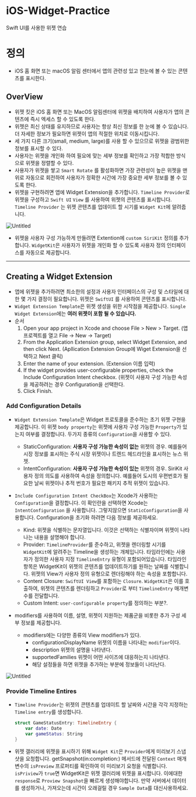 # iOS-Widget-Practice
Swift UI를 사용한 위젯 연습


# 정의

- iOS 홈 화면 또는 macOS 알림 센터에서 앱의 관련성 있고 한눈에 볼 수 있는 콘텐츠를 표시한다.

## OverView

- 위젯 킷은 iOS 홈 화면 또는 MacOS 알림센터에 위젯을 배치하여 사용자가 앱의 콘텐츠에 즉시 엑세스 할 수 있도록 한다.
- 위젯은 최신 상태를 유지하므로 사용자는 항상 최신 정보를 한 눈에 볼 수 있습니다. 더 자세한 정보가 필요하면 위젯이 앱의 적절한 위치로 이동시킵니다.
- 세 가지 다른 크기(small, medium, large)를 사용 할 수 있으므로 위젯을 광범위한 정보를 표시할 수 있다.
- 사용자는 위젯을 개인화 하여 필요에 맞는 세부 정보를 확인하고 가장 적합한 방식으로 위젯을 정렬할 수 있다.
- 사용자가 위젯을 쌓고 `Smart Rotate` 를 활성화하면 가장 관련성이 높은 위젯을 맨 위로 자동으로 회전하여 사용자가 정확한 시간에 가장 중요한 세부 정보를 볼 수 있도록 한다.
- 위젯을 구현하려면 앱에 Widget Extension을 추가합니다. `Timeline Provider`로 위젯을 구성하고 `Swift UI` `View` 를 사용하여 위젯의 콘텐츠를 표시합니다. `Timeline Provider` 는 위젯 콘텐츠를 업데이트 할 시기를 `Widget Kit`에 알려줍니다.

![Untitled](https://s3-us-west-2.amazonaws.com/secure.notion-static.com/9192a70e-48b5-4ae9-a8f1-6cef76dd5c2e/Untitled.png)

- 위젯을 사용자 구성 가능하게 만들려면 Extention에 `custom SiriKit` 정의를 추가합니다. `WidgetKit`은 사용자가 위젯을 개인화 할 수 있도록 사용자 정의 인터페이스를 자동으로 제공합니다.

---

## Creating a Widget Extension

- 앱에 위젯을 추가하려면 최소한의 설정과 사용자 인터페이스의 구성 및 스타일에 대한 몇 가지 결정이 필요합니다. 위젯은 `SwiftUI` 를 사용하여 콘텐츠를 표시합니다.
- `Widget Extension Template`은 위젯 생성을 위한 시작점을 제공합니다. `Single Widget Extension`에는 **여러 위젯이 포함 될 수 있습니다.**
- 순서
    1. Open your app project in Xcode and choose File > New > Target.
    (앱 프로젝트를 열고 File → New → Target)
    2. From the Application Extension group, select Widget Extension, and then click Next.
    (Apllication Extension Group에 Wiget Extension을 선택하고 Next 클릭)
    3. Enter the name of your extension.
    (Extension 이름 입력)
    4. If the widget provides user-configurable properties, check the Include Configuration Intent checkbox.
    (위젯이 사용자 구성 가능한 속성을 제공하려는 경우 Configuration을 선택한다.
    5. Click Finish.

### **Add Configuration Details**

- `Widget Extension Template`은 Widget 프로토콜을 준수하는 초기 위젯 구현을 제공합니다.
이 위젯 `body property`는 위젯에 사용자 구성 가능한 `Property`가 있는지 여부를 결정합니다.
두가지 종류의 `Configuration`을 사용할 수 있다.
    - StaticConfiguration: **사용자 구성 가능한 속성이 없는** 위젯의 경우.
    예를들어 시장 정보를 표시하는 주식 시장 위젯이나 트렌드 헤드라인을 표시하는 뉴스 위젯.
    - IntentConfiguration: **사용자 구성 가능한 속성이 있는** 위젯의 경우.
    SiriKit 사용자 정의 의도를 사용하여 속성을 정의합니다. 
    예를들어 도시의 우편번호가 필요한 날씨 위젯이나 추적 번호가 필요한 패키지 추적 위젯이 있습니다.
    
- `Include Configuration Intent CheckBox`는 Xcode가 사용하는 `Configuration`을 결정합니다.
이 확인란을 선택하면 Xcode는 `IntentConfiguration` 을 사용합니다. 그렇지않으면 `StaticConfiguration`을 사용합니다. Configuration을 초기화 하려면 다음 정보를 제공하세요.
    - Kind: 위젯을 식별하는 문자열입니다. 이것은 선택하는 식별자이며 위젯이 나타나는 내용을 설명해야 합니다.
    - Provider: `TimelineProvider`를 준수하고, 위젯을 렌더링할 시기를 `WidgetKit`에 알려주는 Timeline을 생성하는 개체입니다. 타임라인에는 사용자가 정의한 사용자 지정 `TimelineEntry`  유형이 포함되어있습니다. 타임라인 항목은 WidgetKit이 위젯의 콘텐츠를 업데이트하기를 원하는 날짜를 식별합니다. 위젯의 View가 사용자 정의 유형으로 렌더링해야 하는 속성을 포함합니다.
    - Content Closure: `SwiftUI View`를 포함하는 `Closure`. `WidgetKit`은 이를 호출하여, 위젯의 콘텐츠를 렌더링하고 `Provider`로 부터 `TimelineEntry` 매개변수를 전달합니다.
    - Custom Intent: `user-configurable property`를 정의하는 부분?.
- modifiers를 사용하여 이름, 설명, 위젯이 지원하는 제품군을 비롯한 추가 구성 세부 정보를 제공합니다.
    - modifiers에는 다양한 종류의 View modifiers가 있다.
        - configurationDisplayName
        위젯의 이름을 나타내는 `modifier`이다.
        - description
        위젯의 설명을 나타낸다.
        - supportedFamilies 
        위젯이 어떤 사이즈에 대응하는지 나타낸다.
        - 해당 설정들을 하면 위젯을 추가하는 부분에 정보들이 나타난다.
          
     
![Untitled](https://user-images.githubusercontent.com/71247008/140253522-178e7112-75f0-47cc-97bd-18b586611c33.png)


### Provide Timeline Entires

- `Timeline Provider`는 위젯의 콘텐츠를 업데이트 할 날짜와 시간을 각각 지정하는 `Timeline entry`를 생성합니다.
    
    ```swift
    struct GameStatusEntry: TimelineEntry {
        var date: Date
        var gameStatus: String
    }
    ```
    
- 위젯 갤러리에 위젯을 표시하기 위해 `Widget Kit`은 `Provider`에게 미리보기 스냅샷을 요청합니다. 
getSnapshot(in:completion:) 메서드에 전달된 `Context` 매개변수의 `isPreview` 프로퍼티를 확인하여 이 미리보기 요청을 식별합니다.
`isPriview`가 `true`면 WidgetKit은 위젯 갤러리에 위젯을 표시합니다.
이에대한 `response`로 `Proview Snapshot`을 빠르게 생성해야합니다.
만약 서버에서 데이터를 생성하거나, 가져오는데 시간이 오래걸릴 경우 `Sample Data`를 대신사용하세요.
